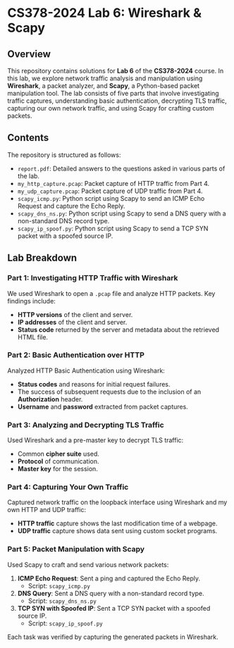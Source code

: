 # CS378-2024 Lab 6: Wireshark & Scapy

## Overview

This repository contains solutions for **Lab 6** of the **CS378-2024** course. In this lab, we explore network traffic analysis and manipulation using **Wireshark**, a packet analyzer, and **Scapy**, a Python-based packet manipulation tool. The lab consists of five parts that involve investigating traffic captures, understanding basic authentication, decrypting TLS traffic, capturing our own network traffic, and using Scapy for crafting custom packets.

## Contents

The repository is structured as follows:

- `report.pdf`: Detailed answers to the questions asked in various parts of the lab.
- `my_http_capture.pcap`: Packet capture of HTTP traffic from Part 4.
- `my_udp_capture.pcap`: Packet capture of UDP traffic from Part 4.
- `scapy_icmp.py`: Python script using Scapy to send an ICMP Echo Request and capture the Echo Reply.
- `scapy_dns_ns.py`: Python script using Scapy to send a DNS query with a non-standard DNS record type.
- `scapy_ip_spoof.py`: Python script using Scapy to send a TCP SYN packet with a spoofed source IP.

## Lab Breakdown

### Part 1: Investigating HTTP Traffic with Wireshark
We used Wireshark to open a `.pcap` file and analyze HTTP packets. Key findings include:

- **HTTP versions** of the client and server.
- **IP addresses** of the client and server.
- **Status code** returned by the server and metadata about the retrieved HTML file.

### Part 2: Basic Authentication over HTTP
Analyzed HTTP Basic Authentication using Wireshark:

- **Status codes** and reasons for initial request failures.
- The success of subsequent requests due to the inclusion of an **Authorization** header.
- **Username** and **password** extracted from packet captures.

### Part 3: Analyzing and Decrypting TLS Traffic
Used Wireshark and a pre-master key to decrypt TLS traffic:

- Common **cipher suite** used.
- **Protocol** of communication.
- **Master key** for the session.

### Part 4: Capturing Your Own Traffic
Captured network traffic on the loopback interface using Wireshark and my own HTTP and UDP traffic:

- **HTTP traffic** capture shows the last modification time of a webpage.
- **UDP traffic** capture shows data sent using custom socket programs.

### Part 5: Packet Manipulation with Scapy
Used Scapy to craft and send various network packets:

1. **ICMP Echo Request**: Sent a ping and captured the Echo Reply.
   - Script: `scapy_icmp.py`
2. **DNS Query**: Sent a DNS query with a non-standard record type.
   - Script: `scapy_dns_ns.py`
3. **TCP SYN with Spoofed IP**: Sent a TCP SYN packet with a spoofed source IP.
   - Script: `scapy_ip_spoof.py`

Each task was verified by capturing the generated packets in Wireshark.

